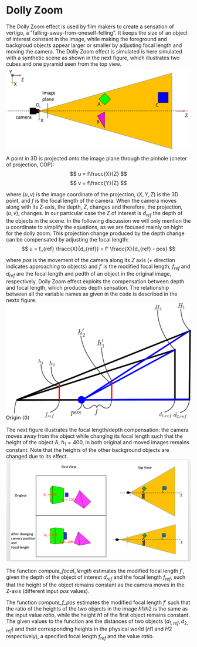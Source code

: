 # Dolly Zoom

The Dolly Zoom effect is used by film makers to create a sensation of vertigo, a "falling-away-from-oneself-felling". It keeps the size of an object of interest constant in the image, while making the foreground and backgroud objects appear larger or smaller by adjusting focal length and moving the camera. The Dolly Zoom effect is simulated is here simulated with a synthetic scene as shown in the next figure, which illustrates two cubes and one pyramid seen from the top view.<br />
![img1](img1.png)<br />

A point in 3D is projected onto the image plane through the pinhole (cneter of projection, COP):<br />
$$
u = f\fracc{X}{Z}
$$
$$
v = f\fracc{Y}{Z}
$$

where $(u,v)$ is the image coordinate of the projection, $(X,Y,Z)$ is the 3D point, and $f$ is the focal length of the camera. When the camera moves along with its Z-axis, the depth, $Z$, changes and therefore, the projection, $(u,v)$, changes. In our particular case the $Z$ of interest is $d_{ref}$ the depth of the objects in the scene. In the following discussion we will only mention the $u$ coordinate to simplify the equations, as we are focused mainly on hight for the dolly zoom. This projection change produced by the depth change can be compensated by adjusting the focal length:<br />
$$
u = f_{ref} \fracc{X}{d_{ref}} = f' \fracc{X}{d_{ref} - pos}
$$

where $pos$ is the movement of the camera along its $Z$ axis (+ direction indicates approaching to objects) and $f'$ is the modified focal length, $f_{ref}$ and $d_{ref}$ are the focal length and pedth of an object in the original image, respectively. Dolly Zoom effect exploits the compensation between depth and focal length, which produces depth sensation. The relationship between all the variable names as given in the code is described in the nextx figure.<br />
![img2](img2.png)<br />

The next figure illustrates the focal length/depth compensation: the camera moves away from the object while changing its focal length such that the height of the object A, $h_1=400$, in both original and moved images remains constant. Note that the heights of the other background objects are changed due to its effect.<br />
![img3](img3.png)<br />

The function *compute_focal_length* estimates the modified focal length $f'$, given the depth of the object of interest $d_{ref}$ and the focal length $f_{ref}$, such that the height of the object remains constant as the camera moves in the Z-axis (different input $pos$ values).<br />

The function *compute_f_pos* estimates the modified focal length $f'$ such that the ratio of the heights of the two objects in the image $h1/h2$ is the same as the input value $ratio$, while the height $h1$ of the first object remains constant. The given values to the function are the distances of two objects $(d_{1,ref}, d_{2,ref})$ and their corresponding heights in the physical world ($H1$ and $H2$ respectively), a specified focal length $f_{ref}$ and the value $ratio$.
